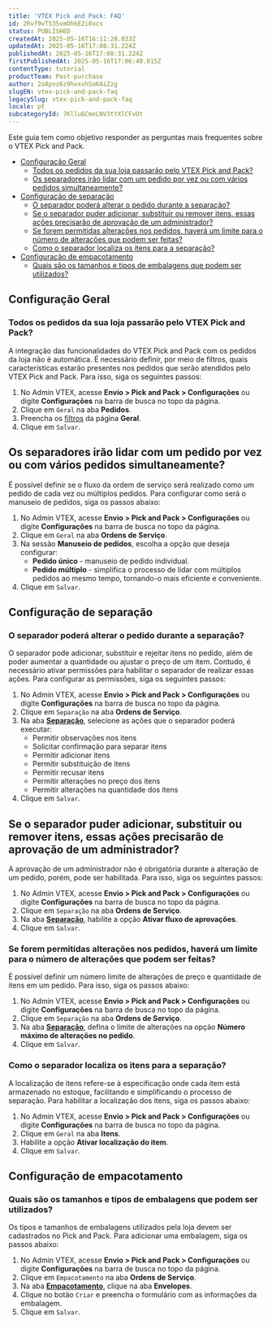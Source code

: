 ```yaml
---
title: 'VTEX Pick and Pack: FAQ'
id: 2Rvf9vTS35vmOhkE2i0xcs
status: PUBLISHED
createdAt: 2025-05-16T16:11:28.033Z
updatedAt: 2025-05-16T17:08:31.224Z
publishedAt: 2025-05-16T17:08:31.224Z
firstPublishedAt: 2025-05-16T17:06:40.015Z
contentType: tutorial
productTeam: Post-purchase
author: 2o8pvz6z9hvxvhSoKAiZzg
slugEN: vtex-pick-and-pack-faq
legacySlug: vtex-pick-and-pack-faq
locale: pt
subcategoryId: 7Kllu6CmeLNV3tYXlCFvOt
---
```


Este guia tem como objetivo responder as perguntas mais frequentes sobre o VTEX Pick and Pack.

- [Configuração Geral](#configuracao-geral)
  - [Todos os pedidos da sua loja passarão pelo VTEX Pick and Pack?](#todos-os-pedidos-da-sua-loja-passarao-pelo-vtex-pick-and-pack)
  - [Os separadores irão lidar com um pedido por vez ou com vários pedidos simultaneamente?](#os-separadores-irao-lidar-com-um-pedido-por-vez-ou-com-varios-pedidos-simultaneamente)
- [Configuração de separação](#configuracao-separacao)
  - [O separador poderá alterar o pedido durante a separação?](#o-separador-podera-alterar-o-pedido-durante-a-separacao)
  - [Se o separador puder adicionar, substituir ou remover itens, essas ações precisarão de aprovação de um administrador?](#se-o-separador-puder-adicionar-substituir-ou-remover-itens-essas-acoes-precisarao-de-aprovacao-de-um-administrador)
  - [Se forem permitidas alterações nos pedidos, haverá um limite para o número de alterações que podem ser feitas?](#se-forem-permitidas-alteracoes-nos-pedidos-havera-um-limite-para-o-numero-de-alteracoes-que-podem-ser-feitas)
  - [Como o separador localiza os itens para a separação?](#como-o-separador-localiza-os-itens-para-a-separacao)
- [Configuração de empacotamento](#configuracao-de-empacotamento)
  - [Quais são os tamanhos e tipos de embalagens que podem ser utilizados?](#quais-sao-os-tamanhos-e-tipos-de-embalagens-que-podem-ser-utilizados)

## Configuração Geral

### Todos os pedidos da sua loja passarão pelo VTEX Pick and Pack?

A integração das funcionalidades do VTEX Pick and Pack com os pedidos da loja não é automática. É necessário definir, por meio de filtros, quais características estarão presentes nos pedidos que serão atendidos pelo VTEX Pick and Pack. Para isso, siga os seguintes passos:

1. No Admin VTEX, acesse **Envio > Pick and Pack > Configurações** ou digite **Configurações** na barra de busca no topo da página.
2. Clique em `Geral` na aba **Pedidos**.
3. Preencha os [filtros](https://help.vtex.com/pt/tutorial/vtex-pick-and-pack-configuracoes--16cs3e7hWk7c4cSZqe10O9#pedidos) da página **Geral**.
4. Clique em `Salvar`.

## Os separadores irão lidar com um pedido por vez ou com vários pedidos simultaneamente?

É possível definir se o fluxo da ordem de serviço será realizado como um pedido de cada vez ou múltiplos pedidos. Para configurar como será o manuseio de pedidos, siga os passos abaixo:

1. No Admin VTEX, acesse **Envio > Pick and Pack > Configurações** ou digite **Configurações** na barra de busca no topo da página.
2. Clique em `Geral` na aba **Ordens de Serviço**.
3. Na sessão **Manuseio de pedidos**, escolha a opção que deseja configurar:
   * **Pedido único** - manuseio de pedido individual.
   * **Pedido múltiplo** - simplifica o processo de lidar com múltiplos pedidos ao mesmo tempo, tornando-o mais eficiente e conveniente.
4. Clique em `Salvar`.

## Configuração de separação

### O separador poderá alterar o pedido durante a separação?

O separador pode adicionar, substituir e rejeitar itens no pedido, além de poder aumentar a quantidade ou ajustar o preço de um item. Contudo, é necessário ativar permissões para habilitar o separador de realizar essas ações. Para configurar as permissões, siga os seguintes passos:

1. No Admin VTEX, acesse **Envio > Pick and Pack > Configurações** ou digite **Configurações** na barra de busca no topo da página.
2. Clique em `Separação` na aba **Ordens de Serviço**.
3. Na aba **[Separação](https://help.vtex.com/pt/tutorial/vtex-pick-and-pack-configuracoes--16cs3e7hWk7c4cSZqe10O9#separacao)**, selecione as ações que o separador poderá executar:
   * Permitir observações nos itens
   * Solicitar confirmação para separar itens
   * Permitir adicionar itens
   * Permitir substituição de itens
   * Permitir recusar itens
   * Permitir alterações no preço dos itens
   * Permitir alterações na quantidade dos itens
4. Clique em `Salvar`.

## Se o separador puder adicionar, substituir ou remover itens, essas ações precisarão de aprovação de um administrador?

A aprovação de um administrador não é obrigatória durante a alteração de um pedido, porém, pode ser habilitada. Para isso, siga os seguintes passos:

1. No Admin VTEX, acesse **Envio > Pick and Pack > Configurações** ou digite **Configurações** na barra de busca no topo da página.
2. Clique em `Separação` na aba **Ordens de Serviço**.
3. Na aba **[Separação](https://help.vtex.com/pt/tutorial/vtex-pick-and-pack-configuracoes--16cs3e7hWk7c4cSZqe10O9#separacao)**, habilite a opção **Ativar fluxo de aprovações**.
4. Clique em `Salvar`.

### Se forem permitidas alterações nos pedidos, haverá um limite para o número de alterações que podem ser feitas?

É possível definir um número limite de alterações de preço e quantidade de itens em um pedido. Para isso, siga os passos abaixo:

1. No Admin VTEX, acesse **Envio > Pick and Pack > Configurações** ou digite **Configurações** na barra de busca no topo da página.
2. Clique em `Separação` na aba **Ordens de Serviço**.
3. Na aba **[Separação](https://help.vtex.com/pt/tutorial/vtex-pick-and-pack-configuracoes--16cs3e7hWk7c4cSZqe10O9#separacao)**, defina o limite de alterações na opção **Número máximo de alterações no pedido**.
4. Clique em `Salvar`.

### Como o separador localiza os itens para a separação?

A localização de itens refere-se à especificação onde cada item está armazenado no estoque, facilitando e simplificando o processo de separação. Para habilitar a localização dos itens, siga os passos abaixo:

1. No Admin VTEX, acesse **Envio > Pick and Pack > Configurações** ou digite **Configurações** na barra de busca no topo da página.
2. Clique em `Geral` na aba **Itens**.
3. Habilite a opção **Ativar localização do item**.
4. Clique em `Salvar`.

## Configuração de empacotamento

### Quais são os tamanhos e tipos de embalagens que podem ser utilizados?

Os tipos e tamanhos de embalagens utilizados pela loja devem ser cadastrados no Pick and Pack. Para adicionar uma embalagem, siga os passos abaixo:

1. No Admin VTEX, acesse **Envio > Pick and Pack > Configurações** ou digite **Configurações** na barra de busca no topo da página.
2. Clique em `Empacotamento` na aba **Ordens de Serviço**.
3. Na aba **[Empacotamento](https://help.vtex.com/pt/tutorial/vtex-pick-and-pack-configuracoes--16cs3e7hWk7c4cSZqe10O9#empacotamento)**, clique na aba **Envelopes**.
4. Clique no botão `Criar` e preencha o formulário com as informações da embalagem.
5. Clique em `Salvar`.
